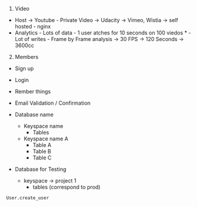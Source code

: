 1. Video
 - Host -> Youtube - Private Video -> Udacity
        -> Vimeo, Wistia
        -> self hosted - nginx
 - Analytics
        - Lots of data
        - 1 user atches for 10 seconds on 100 viedos *
        - Lot of writes
        - Frame by Frame analysis -> 30 FPS -> 120 Seconds
        -> 3600cc

2. Members
 - Sign up
 - Login
 - Rember things
 - Email Validation / Confirmation


- Database name
    - Keyspace name 
        - Tables
    - Keyspace name A
        - Table A 
        - Table B 
        - Table C 

- Database for Testing
    - keyspace -> project 1
        - tables (correspond to prod)


```
User.create_user
```
